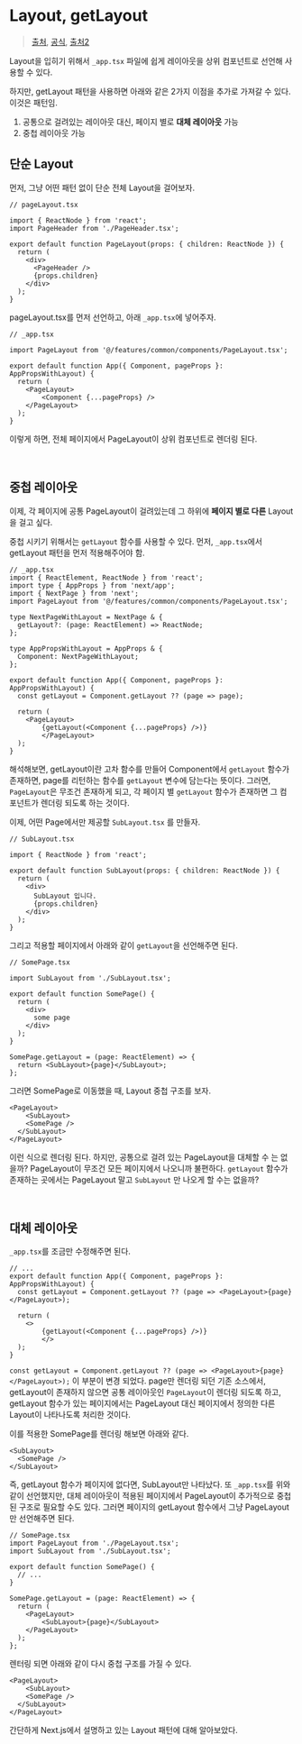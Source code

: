 # Layout, getLayout

> [출처](https://youngble.tistory.com/203), [공식](https://nextjs.org/docs/pages/building-your-application/routing/pages-and-layouts), [출처2](https://www.codeconcisely.com/posts/nextjs-multiple-layouts/)

Layout을 입히기 위해서 `_app.tsx` 파일에 쉽게 레이아웃을 상위 컴포넌트로 선언해 사용할 수 있다.

하지만, getLayout 패턴을 사용하면 아래와 같은 2가지 이점을 추가로 가져갈 수 있다. 이것은 패턴임.

1. 공통으로 걸려있는 레이아웃 대신, 페이지 별로 **대체 레이아웃** 가능
2. 중첩 레이아웃 가능

## 단순 Layout

먼저, 그냥 어떤 패턴 없이 단순 전체 Layout을 걸어보자.

```tsx
// pageLayout.tsx

import { ReactNode } from 'react';
import PageHeader from './PageHeader.tsx';

export default function PageLayout(props: { children: ReactNode }) {
  return (
    <div>
      <PageHeader />
      {props.children}
    </div>
  );
}
```

pageLayout.tsx를 먼저 선언하고, 아래 `_app.tsx`에 넣어주자.

```tsx
// _app.tsx

import PageLayout from '@/features/common/components/PageLayout.tsx';

export default function App({ Component, pageProps }: AppPropsWithLayout) {
  return (
    <PageLayout>
    	<Component {...pageProps} />
    </PageLayout>
  );
}
```

이렇게 하면, 전체 페이지에서 PageLayout이 상위 컴포넌트로 렌더링 된다.

<br />

## 중첩 레이아웃

이제, 각 페이지에 공통 PageLayout이 걸려있는데 그 하위에 **페이지 별로 다른** Layout을 걸고 싶다.

중첩 시키기 위해서는 `getLayout` 함수를 사용할 수 있다. 먼저, `_app.tsx`에서 getLayout 패턴을 먼저 적용해주어야 함.

```tsx
// _app.tsx
import { ReactElement, ReactNode } from 'react';
import type { AppProps } from 'next/app';
import { NextPage } from 'next';
import PageLayout from '@/features/common/components/PageLayout.tsx';

type NextPageWithLayout = NextPage & {
  getLayout?: (page: ReactElement) => ReactNode;
};

type AppPropsWithLayout = AppProps & {
  Component: NextPageWithLayout;
};

export default function App({ Component, pageProps }: AppPropsWithLayout) {
  const getLayout = Component.getLayout ?? (page => page);

  return (
    <PageLayout>
    	{getLayout(<Component {...pageProps} />)}
		</PageLayout>
  );
}
```

해석해보면, getLayout이란 고차 함수를 만들어 Component에서 `getLayout` 함수가 존재하면, page를 리턴하는 함수를 `getLayout` 변수에 담는다는 뜻이다. 그러면, `PageLayout`은 무조건 존재하게 되고, 각 페이지 별 `getLayout` 함수가 존재하면 그 컴포넌트가 렌더링 되도록 하는 것이다.

이제, 어떤 Page에서만 제공할  `SubLayout.tsx` 를 만들자.

```tsx
// SubLayout.tsx

import { ReactNode } from 'react';

export default function SubLayout(props: { children: ReactNode }) {
  return (
    <div>
      SubLayout 입니다.
      {props.children}
    </div>
  );
}
```

그리고 적용할 페이지에서 아래와 같이 `getLayout`을 선언해주면 된다.

```tsx
// SomePage.tsx

import SubLayout from './SubLayout.tsx';

export default function SomePage() {
  return (
    <div>
      some page
    </div>
  );
}

SomePage.getLayout = (page: ReactElement) => {
  return <SubLayout>{page}</SubLayout>;
};
```

그러면 SomePage로 이동했을 때, Layout 중첩 구조를 보자.

```tsx
<PageLayout>
	<SubLayout>
  	<SomePage />
  </SubLayout>
</PageLayout>
```

이런 식으로 렌더링 된다. 하지만, 공통으로 걸려 있는 PageLayout을 대체할 수 는 없을까? PageLayout이 무조건 모든 페이지에서 나오니까 불편하다. `getLayout` 함수가 존재하는 곳에서는 PageLayout 말고 `SubLayout` 만 나오게 할 수는 없을까?

<br />

## 대체 레이아웃

`_app.tsx`를 조금만 수정해주면 된다.

```tsx
// ...
export default function App({ Component, pageProps }: AppPropsWithLayout) {
  const getLayout = Component.getLayout ?? (page => <PageLayout>{page}</PageLayout>);

  return (
    <>
    	{getLayout(<Component {...pageProps} />)}
		</>
  );
}
```

`const getLayout = Component.getLayout ?? (page => <PageLayout>{page}</PageLayout>);` 이 부분이 변경 되었다. page만 렌더링 되던 기존 소스에서, getLayout이 존재하지 않으면 공통 레이아웃인 `PageLayout`이 렌더링 되도록 하고, getLayout 함수가 있는 페이지에서는 PageLayout 대신 페이지에서 정의한 다른 Layout이 나타나도록 처리한 것이다. 

이를 적용한 SomePage를 렌더링 해보면 아래와 같다.

```tsx
<SubLayout>
  <SomePage />
</SubLayout>
```

즉, getLayout 함수가 페이지에 없다면, SubLayout만 나타났다. 또 `_app.tsx`를 위와 같이 선언했지만, 대체 레이아웃이 적용된 페이지에서 PageLayout이 추가적으로 중첩된 구조로 필요할 수도 있다. 그러면 페이지의 getLayout 함수에서 그냥 PageLayout만 선언해주면 된다.

```tsx
// SomePage.tsx
import PageLayout from './PageLayout.tsx';
import SubLayout from './SubLayout.tsx';

export default function SomePage() {
  // ...
}

SomePage.getLayout = (page: ReactElement) => {
  return (
  	<PageLayout>
    	<SubLayout>{page}</SubLayout>
    </PageLayout>
  );
};
```

렌터링 되면 아래와 같이 다시 중첩 구조를 가질 수 있다.

```tsx
<PageLayout>
	<SubLayout>
  	<SomePage />
  </SubLayout>
</PageLayout>
```

간단하게 Next.js에서 설명하고 있는 Layout 패턴에 대해 알아보았다.